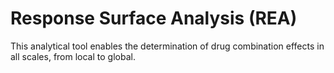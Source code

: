 # Response Surface Analysis (REA)

This analytical tool enables the determination of drug combination effects in all scales, from local to global. 
